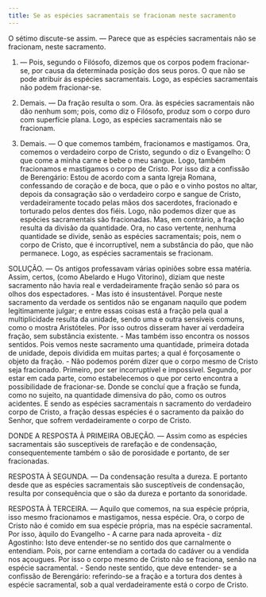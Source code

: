 ```yaml
---
title: Se as espécies sacramentais se fracionam neste sacramento
---
```


O sétimo discute-se assim. — Parece que as espécies sacramentais não se fracionam, neste sacramento.  

1. — Pois, segundo o Filósofo, dizemos que os corpos podem fracionar-se, por causa da determinada posição dos seus poros. O que não se pode atribuir ás espécies sacramentais. Logo, as espécies sacramentais não podem fracionar-se.  

2. Demais. — Da fração resulta o som. Ora. às espécies sacramentais não dão nenhum som; pois, como diz o Filósofo, produz som o corpo duro com superfície plana. Logo, as espécies sacramentais não se fracionam.  

3. Demais. — O que comemos também, fracionamos e mastigamos. Ora, comemos o verdadeiro corpo de Cristo, segundo o diz o Evangelho: O que come a minha carne e bebe o meu sangue. Logo, também fracionamos e mastigamos o corpo de Cristo. Por isso diz a confissão de Berengário: Estou de acordo com a santa Igreja Romana, confessando de coração e de boca, que o pão e o vinho postos no altar, depois da consagração são o verdadeiro corpo e sangue de Cristo, verdadeiramente tocado pelas mãos dos sacerdotes, fracionado e torturado pelos dentes dos fiéis. Logo, não podemos dizer que as espécies sacramentais são fracionadas.  Mas, em contrário, a fração resulta da divisão da quantidade. Ora, no caso vertente, nenhuma quantidade se divide, senão as espécies sacramentais; pois, nem o corpo de Cristo, que é incorruptível, nem a substância do pão, que não permanece. Logo, as espécies sacramentais se fracionam.  

SOLUÇÃO. — Os antigos professavam várias opiniões sobre essa matéria. Assim, certos, (como Abelardo e Hugo Vitorino), diziam que neste sacramento não havia real e verdadeiramente fração senão só para os olhos dos espectadores. - Mas isto é insustentável. Porque neste sacramento da verdade os sentidos não se enganam naquilo que podem legitimamente julgar; e entre essas coisas está a fração pela qual a multiplicidade resulta da unidade, sendo uma e outra sensíveis comuns, como o mostra Aristóteles. Por isso outros disseram haver aí verdadeira fração, sem substância existente. - Mas também isso encontra os nossos sentidos. Pois vemos neste sacramento uma quantidade, primeira dotada de unidade, depois dividida em muitas partes; a qual é forçosamente o objeto da fração. - Não podemos porém dizer que o corpo mesmo de Cristo seja fracionado. Primeiro, por ser incorruptível e impossível. Segundo, por estar em cada parte, como estabelecemos o que por certo encontra a possibilidade de fracionar-se. Donde se concluí que a fração se funda, como no sujeito, na quantidade dimensiva do pão, como os outros acidentes. E sendo as espécies sacramentais n sacramento do verdadeiro corpo de Cristo, a fração dessas espécies é o sacramento da paixão do Senhor, que sofrem verdadeiramente o corpo de Cristo.  

DONDE A RESPOSTA À PRIMEIRA OBJEÇÃO. — Assim como as espécies sacramentais são susceptíveis de rarefação e de condensação, consequentemente também o são de porosidade e portanto, de ser fracionadas.  

RESPOSTA À SEGUNDA. — Da condensação resulta a dureza. E portanto desde que as espécies sacramentais são susceptíveis de condensação, resulta por consequência que o são da dureza e portanto da sonoridade.  

RESPOSTA À TERCEIRA. — Aquilo que comemos, na sua espécie própria, isso mesmo fracionamos e mastigamos, nessa espécie. Ora, o corpo de Cristo não é comido em sua espécie própria, mas na espécie sacramental. Por isso, àquilo do Evangelho - A carne para nada aproveita - diz Agostinho: Isto deve entender-se no sentido dos que carnalmente o entendiam. Pois, por carne entendiam a cortada do cadáver ou a vendida nos açougues. Por isso o corpo mesmo de Cristo não se fraciona, senão na espécie sacramental. - Sendo neste sentido, que deve entender- se a confissão de Berengário: referindo-se a fração e a tortura dos dentes à espécie sacramental, sob a qual verdadeiramente está o corpo de Cristo.